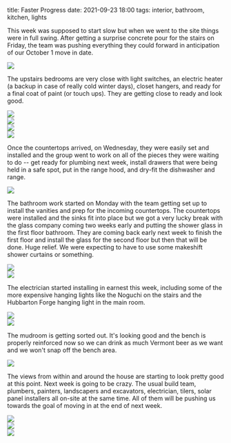 title: Faster Progress
date: 2021-09-23 18:00
tags: interior, bathroom, kitchen, lights


This week was supposed to start slow but when we went to the site things were in full swing.  After getting a surprise concrete pour for the stairs on Friday, the team was pushing everything they could forward in anticipation of our October 1 move in date.

![](/files/2021-09-24-patio-stairs.jpeg)       

The upstairs bedrooms are very close with light switches, an electric heater (a backup in case of really cold winter days), closet hangers, and ready for a final coat of paint (or touch ups).  They are getting close to ready and look good.

![](/files/2021-09-24-upstairs.jpeg)       
![](/files/2021-09-24-from-the-guest-room1.jpeg)       
![](/files/2021-09-24-from-the-guest-room2.jpeg)       
![](/files/2021-09-24-guest-room-closet.jpeg)       

Once the countertops arrived, on Wednesday, they were easily set and installed and the group went to work on all of the pieces they were waiting to do -- get ready for plumbing next week, install drawers that were being held in a safe spot, put in the range hood, and dry-fit the dishwasher and range. 

![](/files/2021-09-24-kitchen-in-progress.jpeg)  

The bathroom work started on Monday with the team getting set up to install the vanities and prep for the incoming countertops.  The countertops were installed and the sinks fit into place but we got a very lucky break with the glass company coming two weeks early and putting the shower glass in the first floor bathroom.  They are coming back early next week to finish the first floor and install the glass for the second floor but then that will be done.  Huge relief.  We were expecting to have to use some makeshift shower curtains or something. 

![](/files/2021-09-24-first-floor-bathroom.jpeg)       
![](/files/2021-09-24-second-floor-vanity.jpeg)       

The electrician started installing in earnest this week, including some of the more expensive hanging lights like the Noguchi on the stairs and the Hubbarton Forge hanging light in the main room. 


![](/files/2021-09-24-stairwell-light.jpeg)       
![](/files/2021-09-24-stairwell-light-2.jpeg)       

The mudroom is getting sorted out.  It's looking good and the bench is properly reinforced now so we can drink as much Vermont beer as we want and we won't snap off the bench area.    

![](/files/2021-09-24-from-the-mudroom.jpeg)       

The views from within and around the house are starting to look pretty good at this point.  Next week is going to be crazy.  The usual build team, plumbers, painters, landscapers and excavators, electrician, tilers, solar panel installers all on-site at the same time.  All of them will be pushing us towards the goal of moving in at the end of next week. 

![](/files/2021-09-24-summer-porch.jpeg)       
![](/files/2021-09-24-main-room-light.jpeg)       
![](/files/2021-09-24-evening.jpeg)       
